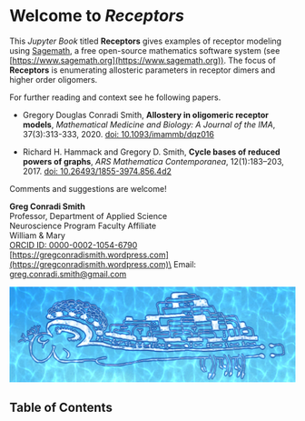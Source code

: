 # Welcome to *Receptors*

This *Jupyter Book* titled **Receptors** gives examples of receptor modeling using [Sagemath](https://www.sagemath.org), a free open-source mathematics software system (see [https://www.sagemath.org](https://www.sagemath.org)). The focus of **Receptors** is enumerating allosteric parameters in receptor dimers and higher order oligomers.

For further reading and context see he following papers.

* Gregory Douglas Conradi Smith, **Allostery in oligomeric receptor models**, *Mathematical Medicine and Biology: A Journal of the IMA*, 37(3):313-333, 2020. [doi: 10.1093/imammb/dqz016](https://doi.org/10.1093/imammb/dqz016)

* Richard H. Hammack and Gregory D. Smith, **Cycle bases of reduced powers of graphs**, *ARS Mathematica Contemporanea*, 12(1):183–203, 2017. [doi: 10.26493/1855-3974.856.4d2](https://doi.org/10.26493/1855-3974.856.4d2)

Comments and suggestions are welcome!

**Greg Conradi Smith**\
Professor, Department of Applied Science\
Neuroscience Program Faculty Affiliate\
William & Mary\
[ORCID ID: 0000-0002-1054-6790](https://orcid.org/0000-0002-1054-6790)\
[https://gregconradismith.wordpress.com](https://gregconradismith.wordpress.com)\
Email: greg.conradi.smith@gmail.com

![Doodle](images/Doodle.png)

## Table of Contents

```{tableofcontents}
```